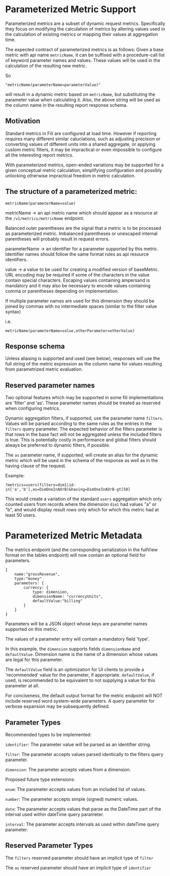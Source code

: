 Parameterized Metric Support
============================

Parameterized metrics are a subset of dynamic request metrics.  Specifically they focus on modifying the calculation of metrics by altering values used in the calculation of existing metrics or mapping their values at aggregation time.

The expected contract of parameterized metrics is as follows: Given a base metric with api name `metricName`, it can be suffixed with a procedure-call list of keyword parameter names and values.  These values will be used in the calculation of the resulting new metric.

So
```
"metricName(parameterName=parameterValue)"
```

will result in a dynamic metric based on `metricName`, but substituting the parameter value when calculating it.  Also, the above string will be used as the column name in the resulting report response schema. 

Motivation
----------

Standard metrics in Fili are configured at load time.  However if reporting requires many different similar caluclations, such as adjusting precision or converting values of different units into a shared aggregate, or applying custom metric filters, it may be impractical or even impossible to configure all the interesting report metrics.

With parameterized metrics, open-ended variations may be supported for a given conceptual metric calculation, simplifying configuration and possibly unlocking otherwise impractical freedom in metric calculation.


The structure of a parameterized metric:
----------------------------------------

```
metricName(parameterName=value)
```

metricName -> an api metric name which should appear as a resource at the `/v1/metrics/metricName` endpoint.

Balanced outer parentheses are the signal that a metric is to be processed as parameterized metric.  Imbalanced parentheses or unescaped internal parentheses will probably result in request errors.

parameterName -> an identifier for a parameter supported by this metric.  Identifier names should follow the same format rules as api resource identifiers.

value -> a value to be used for creating a modified version of baseMetric.  URL encoding may be required if some of the characters in the value contain special characters.  Escaping values containing ampersand is mandatory and it may also be necessary to encode values containing comma or parentheses depending on implementation.

If multiple parameter names are used for this dimension they should be joined by commas with no intermediate spaces (similar to the filter value syntax)

i.e.

```
metricName(parameterName=value,otherParameter=otherValue)
```

Response schema
---------------

Unless aliasing is supported and used (see below), responses will use the full string of the metric expression as the column name for values resulting from parametrized metric evaluation.


Reserved parameter names
------------------------

Two optional features which may be supported in some fili implementations are 'filter' and 'as'.  These parameter names should be treated as reserved when configuring metrics.

Dynamic aggregation filters, if supported, use the parameter name `filters`. Values will be parsed according to the same rules as the entries in the `filters` query parameter.  The expected behavior of the filters parameter is that rows in the base fact will not be aggregated unless the included filters is true.  This is potentially costly in performance and global filters should always be preferred to dynamic filters, if possible.

The `as` parameter name, if supported, will create an alias for the dynamic metric which will be used in the schema of the response as well as in the having clause of the request.

Example:

```
?metrics=users(filters=dim1|id-in['a','b'],as=DimOneInAOrB)&having=DimOneInAOrB-gt[50]
```

This would create a variation of the standard `users` aggregation which only counted users from records where the dimension `dim1` had values "a" or "b", and would display result rows only which for which this metric had at least 50 users.

Parameterized Metric Metadata
=============================

The metrics endpoint (and the corresponding serialization in the fullView format on the tables endpoint) will now contain an optional field for parameters.

```
{ 
    name:"grossRevenue",
    type:"money"
    parameters: {
        currency: {  
            type: dimension, 
            dimensionName: "currencyUnits",
            defaultValue:"billing" 
        }
    }
}
```

Parameters will be a JSON object whose keys are parameter names supported on this metric.

The values of a parameter entry will contain a mandatory field 'type'.

In this example, the `dimension` supports fields `dimensionName` and `defaultValue`.  Dimension name is the name of a dimension whose values are legal for this parameter.  

The `defaultValue` field is an optimization for UI clients to provide a 'recommended' value for the parameter, if appropriate.  `defaultValue`, if used, is recommended to be equivalent to not supplying a value for this parameter at all.

For conciseness, the default output format for the metric endpoint will NOT include reserved word system-wide parameters.  A query parameter for verbose expansion may be subsequently defined. 

Parameter Types
---------------

Recommended types to be implemented:

`identifier`: The parameter value will be parsed as an identifier string.

`filter`: The parameter accepts values parsed identically to the filters query parameter.

`dimension`: The parameter accepts values from a dimension.

Proposed future type extensions:

`enum`: The parameter accepts values from an included list of values.

`number`: The parameter accepts simple (signed) numeric values.

`date`: The parameter accepts values that parse as the DateTime part of the interval used within dateTime query parameter.

`interval`: The parameter accepts intervals as used within dateTime query parameter.

Reserved Parameter Types
------------------------

The `filters` reserved parameter should have an implicit type of `filter`

The `as` reserved parameter should have an implicit type of `identifier`
